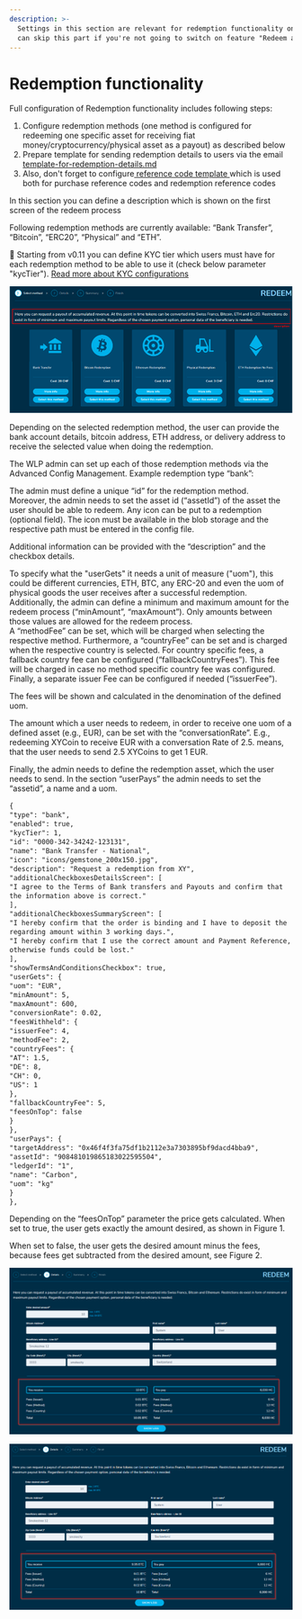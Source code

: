 ```yaml
---
description: >-
  Settings in this section are relevant for redemption functionality only. You
  can skip this part if you're not going to switch on feature "Redeem assets"
---
```


# Redemption functionality

Full configuration of Redemption functionality includes following steps:

1. Configure redemption methods (one method is configured for redeeming one specific asset for receiving fiat money/cryptocurrency/physical asset as a payout) as described below
2. Prepare template for sending redemption details to users via the email   [template-for-redemption-details.md](template-for-redemption-details.md "mention")
3. Also, don't forget to configure[ reference code template ](../#reference-code-template)which is used both for purchase reference codes and redemption reference codes

In this section you can define a description which is shown on the first screen of the redeem process

Following redemption methods are currently available: “Bank Transfer”, “Bitcoin”, “ERC20”, “Physical” and “ETH”.

:tada: Starting from v0.11 you can define KYC tier which users must have for each redemption method to be able to use it (check below parameter "kycTier"). [Read more about KYC configurations](../kyc-checks.md)

![Selection of payout method](../../../../.gitbook/assets/8)

Depending on the selected redemption method, the user can provide the bank account details, bitcoin address, ETH address, or delivery address to receive the selected value when doing the redemption.

The WLP admin can set up each of those redemption methods via the Advanced Config Management. Example redemption type “bank”:

The admin must define a unique “id” for the redemption method.\
Moreover, the admin needs to set the asset id (“assetId”) of the asset the user should be able to redeem. Any icon can be put to a redemption (optional field). The icon must be available in the blob storage and the respective path must be entered in the config file.

Additional information can be provided with the “description” and the checkbox details.

To specify what the "userGets" it needs a unit of measure ("uom"), this could be different currencies, ETH, BTC, any ERC-20 and even the uom of physical goods the user receives after a successful redemption.\
Additionally, the admin can define a minimum and maximum amount for the redeem process (“minAmount”, “maxAmount”). Only amounts between those values are allowed for the redeem process.\
A “methodFee” can be set, which will be charged when selecting the respective method. Furthermore, a “countryFee” can be set and is charged when the respective country is selected. For country specific fees, a fallback country fee can be configured (“fallbackCountryFees”). This fee will be charged in case no method specific country fee was configured. Finally, a separate issuer Fee can be configured if needed (“issuerFee”).

The fees will be shown and calculated in the denomination of the defined uom.

The amount which a user needs to redeem, in order to receive one uom of a defined asset (e.g., EUR), can be set with the “conversationRate”. E.g., redeeming XYCoin to receive EUR with a conversation Rate of 2.5. means, that the user needs to send 2.5 XYCoins to get 1 EUR.

Finally, the admin needs to define the redemption asset, which the user needs to send. In the section “userPays” the admin needs to set the “assetid”, a name and a uom.

```
{
"type": "bank",
"enabled": true,
"kycTier": 1,
"id": "0000-342-34242-123131",
"name": "Bank Transfer - National",
"icon": "icons/gemstone_200x150.jpg",
"description": "Request a redemption from XY",
"additionalCheckboxesDetailsScreen": [
"I agree to the Terms of Bank transfers and Payouts and confirm that the information above is correct."
],
"additionalCheckboxesSummaryScreen": [
"I hereby confirm that the order is binding and I have to deposit the regarding amount within 3 working days.",
"I hereby confirm that I use the correct amount and Payment Reference, otherwise funds could be lost."
],
"showTermsAndConditionsCheckbox": true,
"userGets": {
"uom": "EUR",
"minAmount": 5,
"maxAmount": 600,
"conversionRate": 0.02,
"feesWithheld": {
"issuerFee": 4,
"methodFee": 2,
"countryFees": {
"AT": 1.5,
"DE": 8,
"CH": 0,
"US": 1
},
"fallbackCountryFee": 5,
"feesOnTop": false
}
},
"userPays": {
"targetAddress": "0x46f4f3fa75df1b2112e3a7303895bf9dacd4bba9",
"assetId": "908481019865183022595504",
"ledgerId": "1",
"name": "Carbon",
"uom": "kg"
}
},
```

Depending on the “feesOnTop” parameter the price gets calculated. When set to true, the user gets exactly the amount desired, as shown in Figure 1.

When set to false, the user gets the desired amount minus the fees, because fees get subtracted from the desired amount, see Figure 2.

![Figure 1 - Example of redeem process where "feesOnTop" is set to true](../../../../.gitbook/assets/9)

![Figure 2 - Example of redeem process where "feesOnTop" is set to false](../../../../.gitbook/assets/10)
